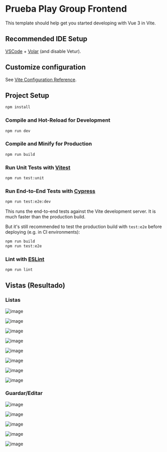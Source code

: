 # Prueba Play Group Frontend


This template should help get you started developing with Vue 3 in Vite.

## Recommended IDE Setup

[VSCode](https://code.visualstudio.com/) + [Volar](https://marketplace.visualstudio.com/items?itemName=Vue.volar) (and disable Vetur).

## Customize configuration

See [Vite Configuration Reference](https://vite.dev/config/).

## Project Setup

```sh
npm install
```

### Compile and Hot-Reload for Development

```sh
npm run dev
```

### Compile and Minify for Production

```sh
npm run build
```

### Run Unit Tests with [Vitest](https://vitest.dev/)

```sh
npm run test:unit
```

### Run End-to-End Tests with [Cypress](https://www.cypress.io/)

```sh
npm run test:e2e:dev
```

This runs the end-to-end tests against the Vite development server.
It is much faster than the production build.

But it's still recommended to test the production build with `test:e2e` before deploying (e.g. in CI environments):

```sh
npm run build
npm run test:e2e
```

### Lint with [ESLint](https://eslint.org/)

```sh
npm run lint
```

## Vistas (Resultado)
### Listas
![image](https://github.com/user-attachments/assets/c11f4372-ba50-477e-a2b3-080367280d50)

![image](https://github.com/user-attachments/assets/be520c1d-d48e-4127-a483-49c6542e51d7)

![image](https://github.com/user-attachments/assets/31beff39-1790-410f-8f37-926d88a1352f)

![image](https://github.com/user-attachments/assets/a135c766-bfbd-47f3-b4c6-baf24d9ce571)

![image](https://github.com/user-attachments/assets/d7f4e5ae-5f9e-4793-8e8b-6d7e0e111888)

![image](https://github.com/user-attachments/assets/b29ad7bc-7314-45d8-9962-2118fa597b8f)

![image](https://github.com/user-attachments/assets/b45046ed-e092-437f-a1cb-42993394146e)

![image](https://github.com/user-attachments/assets/a8997f32-01ef-4539-8bb4-cf5a45d1c094)

### Guardar/Editar
![image](https://github.com/user-attachments/assets/5face09b-3496-4bf7-97d0-b7ec2fd4e850)

![image](https://github.com/user-attachments/assets/bcc9c64a-ac30-4a8e-98f3-db29948288d8)

![image](https://github.com/user-attachments/assets/752cefe7-3b22-493b-b07b-256b19ea8cdb)

![image](https://github.com/user-attachments/assets/e323da04-8546-4f29-a5d6-1b2ca1c538f9)

![image](https://github.com/user-attachments/assets/2ebf3635-ab9d-427b-84a3-b40f106f4671)
